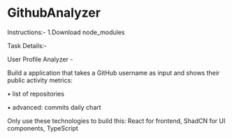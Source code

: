 # GithubAnalyzer
Instructions:-
1.Download node_modules

Task Details:-

User Profile Analyzer -

Build a application that takes a GitHub username as input and shows their public activity metrics:

• list of repositories

• advanced: commits daily chart

Only use these technologies to build this: React for frontend, ShadCN for UI components, TypeScript
